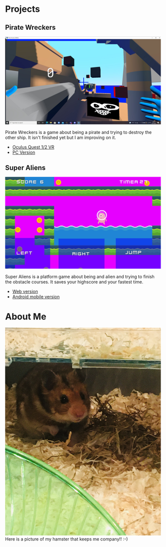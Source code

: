 # Projects

## Pirate Wreckers

![Screenshot](Pirate1.jpg)

Pirate Wreckers is a game about being a pirate and trying to destroy the other ship. It isn't finished yet but I am improving on it.

* [Oculus Quest 1/2 VR](https://sidequestvr.com/app/4844/pirate-wreckers)
* [PC Version](https://xigua2011.github.io/pirate_wreckers/)

## Super Aliens

![Screenshot](Super_Aliens1.jpg)

Super Aliens is a platform game about being and alien and trying to finish the obstacle courses. It saves your highscore and your fastest time.

* [Web version](https://xigua2011.github.io/Annis_platformer/)
* [Android mobile version](https://play.google.com/store/apps/details?id=org.godotengine.anniwang)

# About Me



![My hamster](Toffee.jpg) Here is a picture of my hamster that keeps me company!! :-)
